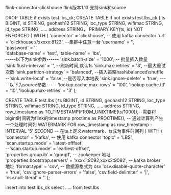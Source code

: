 flink-connector-clickhouse
flink版本1.13
支持sink和source

DROP TABLE if exists test.lbs_ck;
CREATE TABLE if not exists test.lbs_ck (
    ts BIGINT,
    id STRING,
    geohash12 STRING,
    loc_type STRING,
    wifimac STRING,
    id_type STRING,
    .....
    address STRING，
    PRIMARY KEY(ts, id) NOT ENFORCED
) WITH (
    'connector' = 'clickhouse',  -- 使用 kafka connector
    'url' = 'clickhouse://xxxxx:8123',  --集群中任意一台
    'username' = '',  
    'password' = '',  
    'database-name' = 'test', 
    'table-name' = 'lbs',  
    -----以下为sink参数------
    'sink.batch-size' = '1000',  -- 批量插入数量
    'sink.flush-interval' = '',  --刷新时间,默认1s
    'sink.max-retries' = '3',  --最大重试次数
    'sink.partition-strategy' = 'balanced', --插入策略hash\balanced\shuffle
    --'sink.write-local' = 'false',--是否写入本地表
    'sink.ignore-delete' = 'true',
    -----以下为source参数-----
    'lookup.cache.max-rows' = '100',
    'lookup.cache.ttl' = '10',
    'lookup.max-retries' = '3'
);

CREATE TABLE test.lbs (
    ts BIGINT,
    id STRING,
    geohash12 STRING,
    loc_type STRING,
    wifimac STRING,
    id_type STRING,
    .....
    address STRING,
    row_timestamp as TO_TIMESTAMP(FROM_UNIXTIME(ts/1000)),--需要将bigint时间转为flink的timestamp
    proctime as PROCTIME(),   -- 通过计算列产生一个处理时间列
    WATERMARK FOR row_timestamp as row_timestamp - INTERVAL '5' SECOND  -- 在ts上定义watermark，ts成为事件时间列
) WITH (
    'connector' = 'kafka',  -- 使用 kafka connector
    'topic' = 'LBS',  
    'scan.startup.mode' = 'latest-offfset',  
    --'scan.startup.mode' = 'earliest-offset',  
    'properties.group.ib' = 'group1',  -- zookeeper 地址
    'properties.bootstrap.servers' = 'xxxx1:9092,xxxx2:9092',  -- kafka broker 地址
    'format.type' = 'csv',  -- 数据源格式为 csv
    'csv.disable-quote-character' = 'true',
    'csv.ignore-parser-errors' = 'false',
    'csv.field-delimiter' = '|',
    'csv.null-literal' = ''
);

insert into test.lbs_ck select ..... from test.lbs